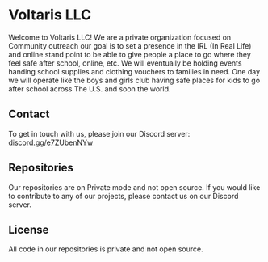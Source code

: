 # Voltaris LLC

Welcome to Voltaris LLC! We are a private organization focused on Community outreach our goal is to set a presence in the IRL (In Real Life) and online stand point to be able to give people a place to go where they feel safe after school, online, etc. We will eventually be holding events handing school supplies and clothing vouchers to families in need. One day we will operate like the boys and girls club having safe places for kids to go after school across The U.S. and soon the world.

## Contact

To get in touch with us, please join our Discord server: [discord.gg/e7ZUbenNYw](https://discord.gg/e7ZUbenNYw)

## Repositories

Our repositories are on Private mode and not open source. If you would like to contribute to any of our projects, please contact us on our Discord server.

## License

All code in our repositories is private and not open source.
